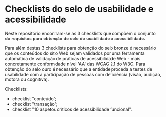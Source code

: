 # Checklists do selo de usabilidade e acessibilidade

Neste repositório encontram-se as 3 checklists que compõem o conjunto de requisitos para obtenção do selo de usabilidade e acessibilidade. 

Para além destas 3 checklists para obtenção do selo bronze é necessário que os conteúdos do sítio Web sejam validados por uma ferramenta automática de validação de práticas de acessibilidade Web - mais concretamente conformidade nível 'AA' das WCAG 2.1 do W3C. Para obtenção do selo ouro é necessário que a entidade proceda a testes de usabilidade com a participação de pessoas com deficiência (visão, audição, motora ou cognitiva).

Checklists:

- checklist "conteúdo";
- checklist "transação";
- checklist "10 aspetos críticos de acessibilidade funcional".